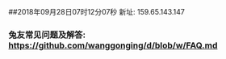 ##2018年09月28日07时12分07秒 新址: 159.65.143.147
### 兔友常见问题及解答: https://github.com/wanggonging/d/blob/w/FAQ.md
